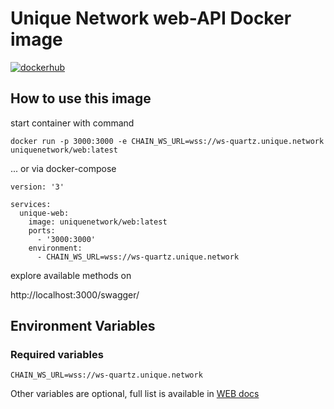 # Unique Network web-API Docker image

[![dockerhub](https://img.shields.io/docker/pulls/uniquenetwork/web.svg?logo=docker&style=flat-square)](https://hub.docker.com/r/uniquenetwork/web)

## How to use this image
start container with command 

```shell
docker run -p 3000:3000 -e CHAIN_WS_URL=wss://ws-quartz.unique.network uniquenetwork/web:latest
```

... or via docker-compose

```
version: '3'

services:
  unique-web:
    image: uniquenetwork/web:latest
    ports:
      - '3000:3000'
    environment:
      - CHAIN_WS_URL=wss://ws-quartz.unique.network
```

explore available methods on

http://localhost:3000/swagger/

## Environment Variables

### Required variables

```
CHAIN_WS_URL=wss://ws-quartz.unique.network
```

Other variables are optional, full list is available in [WEB docs](https://github.com/UniqueNetwork/unique-sdk/tree/master/packages/web#sdk-deployment---getting-started-guide)
